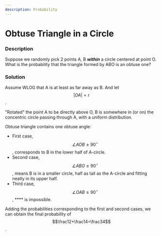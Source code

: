 ```yaml
---
description: Probability
---
```


# Obtuse Triangle in a Circle

### Description

Suppose we randomly pick 2 points A, B _**within**_ a circle centered at point O. What is the probability that the triangle formed by ABO is an obtuse one?

### Solution

Assume WLOG that A is at least as far away as B. And let $$|OA|=r$$. &#x20;

"Rotated" the point A to be directly above O, B is somewhere in (or on) the concentric circle passing through A, with a uniform distribution.

Obtuse triangle contains one obtuse angle:

* First case, $$\angle AOB \ge 90^\circ$$, corresponds to B in the lower half of A-circle.
* Second case, $$\angle ABO \ge 90^\circ$$, means B is in a smaller circle, half as tall as the A-circle and fitting neatly in its upper half.
* Third case, $$\angle OAB \ge 90^\circ$$, **** is impossible.

Adding the probabilities corresponding to the first and second cases, we can obtain the final probability of $$\frac12+\frac14=\frac34$$.

